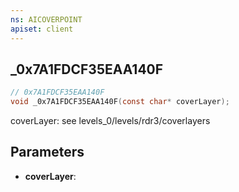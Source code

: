 ```yaml
---
ns: AICOVERPOINT
apiset: client
---
```

## _0x7A1FDCF35EAA140F

```c
// 0x7A1FDCF35EAA140F
void _0x7A1FDCF35EAA140F(const char* coverLayer);
```

coverLayer: see levels_0/levels/rdr3/coverlayers

## Parameters
* **coverLayer**:



